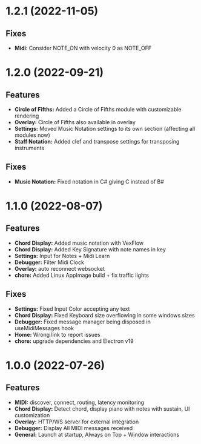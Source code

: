 # 1.2.1 (2022-11-05)

## Fixes

- **Midi**: Consider NOTE_ON with velocity 0 as NOTE_OFF

# 1.2.0 (2022-09-21)

## Features

- **Circle of Fifths:** Added a Circle of Fifths module with customizable rendering
- **Overlay:** Circle of Fifths also available in overlay
- **Settings:** Moved Music Notation settings to its own section (affecting all modules now)
- **Staff Notation:** Added clef and transpose settings for transposing instruments

## Fixes

- **Music Notation:** Fixed notation in C# giving C instead of B#

# 1.1.0 (2022-08-07)

## Features

- **Chord Display:** Added music notation with VexFlow
- **Chord Display:** Added Key Signature with note names in key
- **Settings:** Input for Notes + Midi Learn
- **Debugger:** Filter Midi Clock
- **Overlay:** auto reconnect websocket
- **chore:** Added Linux AppImage build + fix traffic lights

## Fixes

- **Settings:** Fixed Input Color accepting any text
- **Chord Display:** Fixed Keyboard size overflowing in some windows sizes
- **Debugger:** Fixed message manager being disposed in useMidiMessages hook
- **Home:** Wrong link to report issues
- **chore:** upgrade dependencies and Electron v19

# 1.0.0 (2022-07-26)

## Features

- **MIDI:** discover, connect, routing, latency monitoring
- **Chord Display:** Detect chord, display piano with notes with sustain, UI customization
- **Overlay:** HTTP/WS server for external integration
- **Debugger:** Display All MIDI messages received
- **General:** Launch at startup, Always on Top + Window interactions
